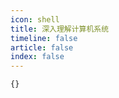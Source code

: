 ```yaml
---
icon: shell
title: 深入理解计算机系统
timeline: false
article: false
index: false
---
```


```component Catalog
{}
```
